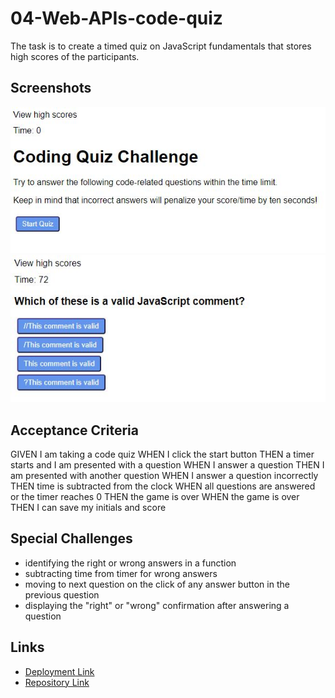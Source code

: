 # 04-Web-APIs-code-quiz

The task is to create a timed quiz on JavaScript fundamentals that stores high scores of the participants. 

## Screenshots
![Screenshot of start quiz page](./assets/images/start-page.JPG)  
![Screenshot of first question page](./assets/images/firstquestion-page.JPG)


## Acceptance Criteria

GIVEN I am taking a code quiz
WHEN I click the start button
THEN a timer starts and I am presented with a question
WHEN I answer a question
THEN I am presented with another question
WHEN I answer a question incorrectly
THEN time is subtracted from the clock
WHEN all questions are answered or the timer reaches 0
THEN the game is over
WHEN the game is over
THEN I can save my initials and score

## Special Challenges
- identifying the right or wrong answers in a function
- subtracting time from timer for wrong answers
- moving to next question on the click of any answer button in the previous question
- displaying the "right" or "wrong" confirmation after answering a question

## Links
- [Deployment Link](https://henniepenny.github.io/04-Web-APIs-code-quiz/)
- [Repository Link](https://github.com/HenniePenny/04-Web-APIs-code-quiz)